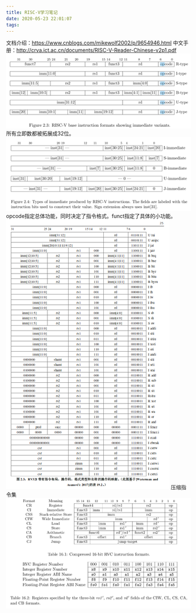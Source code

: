 ```yaml
---
title: RISC-V学习笔记
date: 2020-05-23 22:01:07
tags:
---
```


文档介绍：<https://www.cnblogs.com/mikewolf2002/p/9654946.html>
中文手册：<http://crva.ict.ac.cn/documents/RISC-V-Reader-Chinese-v2p1.pdf>
![在这里插入图片描述](RISC-V学习笔记/20200523180238286.png)
所有立即数都被拓展成32位。
![在这里插入图片描述](RISC-V学习笔记/20200523180940219.png)
opcode指定总体功能，同时决定了指令格式。funct指定了具体的小功能。
![在这里插入图片描述](RISC-V学习笔记/20200523182449177.png)
压缩指令集
![在这里插入图片描述](RISC-V学习笔记/2020052317384018.png)
